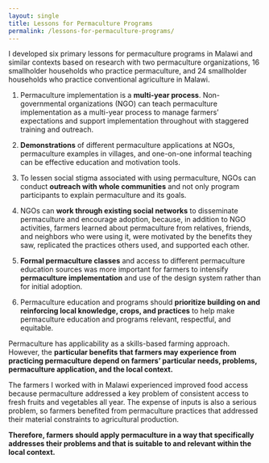 ```yaml
---
layout: single
title: Lessons for Permaculture Programs
permalink: /lessons-for-permaculture-programs/
---
```


I developed six primary lessons for permaculture programs in Malawi and similar contexts based on research with two permaculture organizations, 16 smallholder households who practice permaculture, and 24 smallholder households who practice conventional agriculture in Malawi.

1. Permaculture implementation is a **multi-year process**. Non-governmental organizations (NGO) can teach permaculture implementation as a multi-year process to manage farmers’ expectations and support implementation throughout with staggered training and outreach.

2. **Demonstrations** of different permaculture applications at NGOs, permaculture examples in villages, and one-on-one informal teaching can be effective education and motivation tools.

3. To lessen social stigma associated with using permaculture, NGOs can conduct **outreach with whole communities** and not only program participants to explain permaculture and its goals.

4. NGOs can **work through existing social networks** to disseminate permaculture and encourage adoption, because, in addition to NGO activities, farmers learned about permaculture from relatives, friends, and neighbors who were using it, were motivated by the benefits they saw, replicated the practices others used, and supported each other.

5. **Formal permaculture classes** and access to different permaculture education sources was more important for farmers to intensify **permaculture implementation** and use of the design system rather than for initial adoption.

6. Permaculture education and programs should **prioritize building on and reinforcing local knowledge, crops, and practices** to help make permaculture education and programs relevant, respectful, and equitable.

Permaculture has applicability as a skills-based farming approach. However, the **particular benefits that farmers may experience from practicing permaculture depend on farmers’ particular needs, problems, permaculture application, and the local context.**

The farmers I worked with in Malawi experienced improved food access because permaculture addressed a key problem of consistent access to fresh fruits and vegetables all year. The expense of inputs is also a serious problem, so farmers benefited from permaculture practices that addressed their material constraints to agricultural production.

**Therefore, farmers should apply permaculture in a way that specifically addresses their problems and that is suitable to and relevant within the local context.**